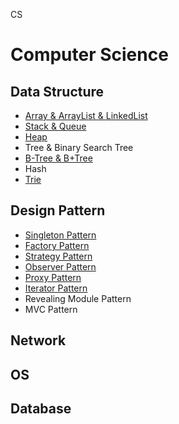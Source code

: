 CS

# Computer Science

## Data Structure
  - [Array & ArrayList & LinkedList](DataStructure/Array_ArrayList_LinkedList.md)
  - [Stack & Queue](DataStructure/Stack_Queue.md)
  - [Heap](DataStructure/Heap.md)
  - Tree & Binary Search Tree
  - [B-Tree & B+Tree](DataStructure/Btree_B+tree.md)
  - Hash
  - [Trie](./DataStructure/Trie.md)

## Design Pattern
  - [Singleton Pattern](DesignPattern/Singleton%20Pattern%20+%20Factory%20Pattern.md)
  - [Factory Pattern](DesignPattern/Singleton%20Pattern%20+%20Factory%20Pattern.md)
  - [Strategy Pattern](DesignPattern/Observer_pattern.md)
  - [Observer Pattern](DesignPattern/Strategy_pattern.md)
  - [Proxy Pattern](DesignPattern/ProxyPattern.md)
  - [Iterator Pattern](DesignPattern/IteratorPattern.md)
  - Revealing Module Pattern
  - MVC Pattern
## Network

## OS

## Database
